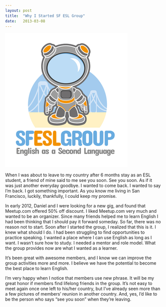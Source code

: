 ```yaml
---
layout: post
title:  "Why I Started SF ESL Group"
date:   2013-03-08
---
```


<div class="center"><img src="/assets/sf-esl-group-logo.jpg" class="w50"></div>

When I was about to leave to my country after 6 months stay as an ESL student, a friend of mine said to me see you soon. See you soon. As if it was just another everyday goodbye. I wanted to come back. I wanted to say I’m back. I got something important. As you know me living in San Francisco, luckily, thankfully, I could keep my promise.

In early 2012, Daniel and I were looking for a new gig, and found that Meetup.com offered 50% off discount. I liked Meetup.com very much and wanted to be an organizer. Since many friends helped me to learn English I had been thinking that I should pay it forward someday. So far, there was no reason not to start. Soon after I started the group, I realized that this is it. I knew what should I do. I had been struggling to find opportunities to practice speaking. I wanted a place where I can use English as long as I want. I wasn’t sure how to study. I needed a mentor and role model. What the group provides now are what I wanted as a learner.

It’s been great with awesome members, and I know we can improve the group activities more and more. I believe we have the potential to become the best place to learn English.

I’m very happy when I notice that members use new phrase. It will be my great honor if members find lifelong friends in the group. It’s not easy to meet again once one left to his/her country, but I’ve already seen more than a few pictures of members’ reunion in another country. And, yes, I’d like to be the person who says “see you soon” when they’re leaving.
